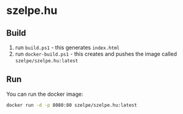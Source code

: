 # szelpe.hu

## Build

1. run `build.ps1` - this generates `index.html`
2. run `docker-build.ps1` - this creates and pushes the image called `szelpe/szelpe.hu:latest`

## Run

You can run the docker image:

```bash
docker run -d -p 8080:80 szelpe/szelpe.hu:latest
```
